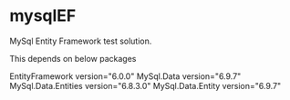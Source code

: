 # mysqlEF
MySql Entity Framework test solution.

This depends on below packages

  EntityFramework version="6.0.0"
  MySql.Data version="6.9.7"
  MySql.Data.Entities version="6.8.3.0"
  MySql.Data.Entity version="6.9.7"

